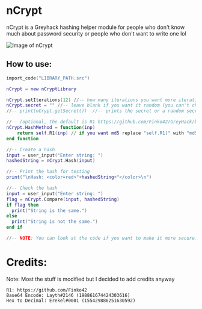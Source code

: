 # nCrypt
nCrypt is a Greyhack hashing helper module for people who don't know much about password security or people who don't want to write one lol

![Image of nCrypt](https://media.discordapp.net/attachments/907673434484539452/914980621166710854/unknown.png)

## How to use:
```lua
import_code("LIBRARY_PATH.src")

nCrypt = new nCryptLibrary

nCrypt.setIterations(12) //-- how many iterations you want more iterations = takes longer to crack
nCrypt.secret = "" //-- leave blank if you want it random (you can't check a hash if it has a different secret)
//-- print(nCrypt.getSecret())  //-- prints the secret or a random secret for you to set

//-- (optional, the default is R1 https://github.com/Finko42/GreyHack/blob/main/Hash%20Functions/R1.src)
nCrypt.HashMethod = function(inp)
    return self.R1(inp) // if you want md5 replace "self.R1(" with "md5("
end function

//-- Create a hash
input = user_input("Enter string: ")
hashedString = nCrypt.Hash(input)

//-- Print the hash for testing
print("\nHash: <color=red>"+hashedString+"</color>\n")

//-- Check the hash
input = user_input("Enter string: ")
flag = nCrypt.Compare(input, hashedString)
if flag then
  print("String is the same.")
else
  print("String is not the same.")
end if

//-- NOTE: You can look at the code if you want to make it more secure.
```

# Credits:
Note: Most the stuff is modified but I decided to add credits anyway

```
R1: https://github.com/Finko42
Base64 Encode: Layth#2146 (198861674424303616)
Hex to Decimal: Erekel#0001 (155429886251630592)
```
